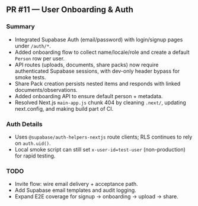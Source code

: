 ## PR #11 — User Onboarding & Auth

### Summary
- Integrated Supabase Auth (email/password) with login/signup pages under `/auth/*`.
- Added onboarding flow to collect name/locale/role and create a default `Person` row per user.
- API routes (uploads, documents, share packs) now require authenticated Supabase sessions, with dev-only header bypass for smoke tests.
- Share Pack creation persists nested items and responds with linked documents/observations.
- Added onboarding API to ensure default person + metadata.
- Resolved Next.js `main-app.js` chunk 404 by cleaning `.next/`, updating next.config, and making build part of CI.

### Auth Details
- Uses `@supabase/auth-helpers-nextjs` route clients; RLS continues to rely on `auth.uid()`.
- Local smoke script can still set `x-user-id=test-user` (non-production) for rapid testing.

### TODO
- Invite flow: wire email delivery + acceptance path.
- Add Supabase email templates and audit logging.
- Expand E2E coverage for signup → onboarding → upload → share.
